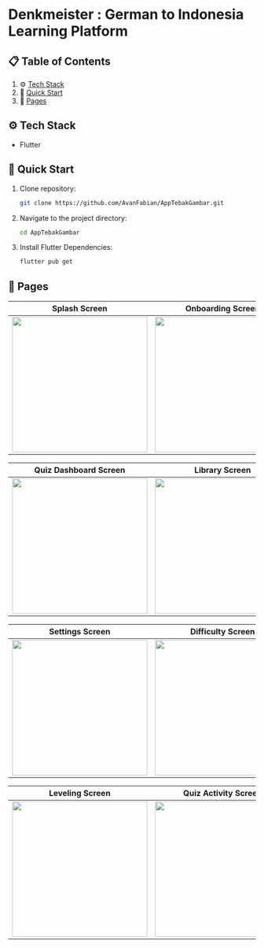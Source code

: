 # Denkmeister : German to Indonesia Learning Platform

## 📋 <a name="table">Table of Contents</a>

1. ⚙️ [Tech Stack](#tech-stack)
2. 🤸 [Quick Start](#quick-start)
3. 🔗 [Pages](#pages)

## <a name="tech-stack">⚙️ Tech Stack</a>

- Flutter

## <a name="quick-start">🤸 Quick Start</a>

1. Clone repository:

    ```bash
    git clone https://github.com/AvanFabian/AppTebakGambar.git
    ```

2. Navigate to the project directory:

    ```bash
    cd AppTebakGambar
    ```

3. Install Flutter Dependencies:

    ```bash
    flutter pub get
    ```

## <a name="pages">🤸 Pages</a>

| Splash Screen                                                                 | Onboarding Screen                                                            |
| ----------------------------------------------------------------------------- | --------------------------------------------------------------------------- |
| <img src="https://github.com/AvanFabian/AppTebakGambar/blob/main/assets/docs/splash.png" width="275" /> | <img src="https://github.com/AvanFabian/AppTebakGambar/blob/main/assets/docs/onboarding.png" width="275" /> |

| Quiz Dashboard Screen                                                         | Library Screen                                                              |
| ----------------------------------------------------------------------------- | --------------------------------------------------------------------------- |
| <img src="https://github.com/AvanFabian/AppTebakGambar/blob/main/assets/docs/quizhome.png" width="275" /> | <img src="https://github.com/AvanFabian/AppTebakGambar/blob/main/assets/docs/library.png" width="275" /> |

| Settings Screen                                                               | Difficulty Screen                                                           |
| ----------------------------------------------------------------------------- | --------------------------------------------------------------------------- |
| <img src="https://github.com/AvanFabian/AppTebakGambar/blob/main/assets/docs/settings.png" width="275" /> | <img src="https://github.com/AvanFabian/AppTebakGambar/blob/main/assets/docs/difficulty.png" width="275" /> |

| Leveling Screen                                                               | Quiz Activity Screen                                                        |
| ----------------------------------------------------------------------------- | --------------------------------------------------------------------------- |
| <img src="https://github.com/AvanFabian/AppTebakGambar/blob/main/assets/docs/level.png" width="275" /> | <img src="https://github.com/AvanFabian/AppTebakGambar/blob/main/assets/docs/quizplay.png" width="275" /> |


